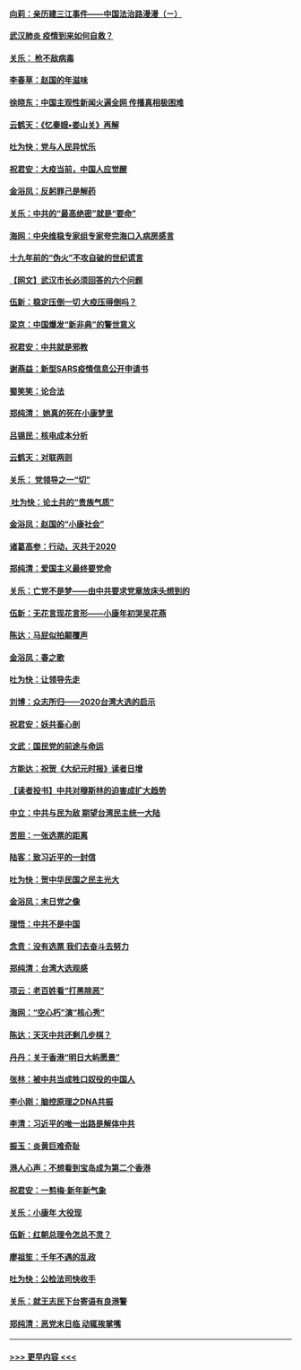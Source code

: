 #### [向莉：亲历建三江事件——中国法治路漫漫（ㄧ）](../pages/nsc993/n11827190.md?t=01290244) 
#### [武汉肺炎 疫情到来如何自救？](../pages/nsc993/n11827632.md?t=01290244) 
#### [关乐： 枪不敌病毒](../pages/nsc993/n11826746.md?t=01290244) 
#### [李春草：赵国的年滋味](../pages/nsc993/n11826321.md?t=01290244) 
#### [徐晓东：中国主观性新闻火遍全网 传播真相极困难](../pages/nsc993/n11826508.md?t=01290244) 
#### [云鹤天：《忆秦娥▪娄山关》再解](../pages/nsc993/n11824682.md?t=01290244) 
#### [吐为快：党与人民异忧乐](../pages/nsc993/n11824660.md?t=01290244) 
#### [祝君安：大疫当前，中国人应觉醒](../pages/nsc993/n11821946.md?t=01290244) 
#### [金浴凤：反躬罪己是解药](../pages/nsc993/n11820280.md?t=01290244) 
#### [关乐：中共的“最高绝密”就是“要命”](../pages/nsc993/n11816946.md?t=01290244) 
#### [海网：中央维稳专家组专家夸完海口入病房感言](../pages/nsc993/n11815138.md?t=01290244) 
#### [十九年前的“伪火”不攻自破的世纪谎言](../pages/nsc993/n11813238.md?t=01290244) 
#### [【网文】武汉市长必须回答的六个问题](../pages/nsc993/n11813848.md?t=01290244) 
#### [伍新：稳定压倒一切 大疫压得倒吗？](../pages/nsc993/n11812634.md?t=01290244) 
#### [梁京：中国爆发“新非典”的警世意义](../pages/nsc993/n11812554.md?t=01290244) 
#### [祝君安：中共就是邪教](../pages/nsc993/n11812431.md?t=01290244) 
#### [谢燕益：新型SARS疫情信息公开申请书](../pages/nsc993/n11808840.md?t=01290244) 
#### [蜀笑笑：论合法](../pages/nsc993/n11808064.md?t=01290244) 
#### [郑纯清： 她真的死在小康梦里](../pages/nsc993/n11806623.md?t=01290244) 
#### [吕锡民：核电成本分析](../pages/nsc993/n11806284.md?t=01290244) 
#### [云鹤天：对联两则](../pages/nsc993/n11805957.md?t=01290244) 
#### [关乐： 党领导之一“切”](../pages/nsc993/n11804505.md?t=01290244) 
#### [ 吐为快：论土共的“贵族气质”](../pages/nsc993/n11804490.md?t=01290244) 
#### [金浴凤：赵国的“小康社会”](../pages/nsc993/n11804452.md?t=01290244) 
#### [诸葛高参：行动，灭共于2020](../pages/nsc993/n11804120.md?t=01290244) 
#### [郑纯清：爱国主义最终要党命](../pages/nsc993/n11802197.md?t=01290244) 
#### [关乐：亡党不是梦——由中共要求党章放床头想到的](../pages/nsc993/n11802156.md?t=01290244) 
#### [伍新：无花言现花言形——小康年初哭吴花燕](../pages/nsc993/n11800044.md?t=01290244) 
#### [陈达：马屁似拍颠覆声](../pages/nsc993/n11800010.md?t=01290244) 
#### [金浴凤：春之歌](../pages/nsc993/n11797687.md?t=01290244) 
#### [吐为快：让领导先走](../pages/nsc993/n11797512.md?t=01290244) 
#### [刘博：众志所归——2020台湾大选的启示](../pages/nsc993/n11796878.md?t=01290244) 
#### [祝君安：妖共畜心剖](../pages/nsc993/n11794273.md?t=01290244) 
#### [文武：国民党的前途与命运](../pages/nsc993/n11794198.md?t=01290244) 
#### [方能达：祝贺《大纪元时报》读者日增](../pages/nsc993/n11793807.md?t=01290244) 
#### [【读者投书】中共对穆斯林的迫害成扩大趋势](../pages/nsc993/n11791371.md?t=01290244) 
#### [中立：中共与民为敌 期望台湾民主统一大陆](../pages/nsc993/n11790392.md?t=01290244) 
#### [苦胆：一张选票的距离](../pages/nsc993/n11788914.md?t=01290244) 
#### [陆客：致习近平的一封信](../pages/nsc993/n11788867.md?t=01290244) 
#### [吐为快：贺中华民国之民主光大](../pages/nsc993/n11788618.md?t=01290244) 
#### [金浴凤：末日党之像](../pages/nsc993/n11787475.md?t=01290244) 
#### [理悟：中共不是中国](../pages/nsc993/n11787463.md?t=01290244) 
#### [念贲：没有选票  我们去奋斗去努力](../pages/nsc993/n11787398.md?t=01290244) 
#### [郑纯清：台湾大选观感](../pages/nsc993/n11786210.md?t=01290244) 
#### [项云：老百姓看“打黑除恶”](../pages/nsc993/n11785398.md?t=01290244) 
#### [海网：“空心朽”演“核心秀”](../pages/nsc993/n11783874.md?t=01290244) 
#### [陈达：天灭中共还剩几步棋？](../pages/nsc993/n11783719.md?t=01290244) 
#### [丹丹：关于香港“明日大屿愿景”](../pages/nsc993/n11783273.md?t=01290244) 
#### [张林：被中共当成牲口奴役的中国人](../pages/nsc993/n11782397.md?t=01290244) 
#### [李小刚：脑控原理之DNA共振](../pages/nsc993/n11780962.md?t=01290244) 
#### [李清：习近平的唯一出路是解体中共](../pages/nsc993/n11780866.md?t=01290244) 
#### [振玉：炎黄巨难奇耻](../pages/nsc993/n11779632.md?t=01290244) 
#### [港人心声：不想看到宝岛成为第二个香港](../pages/nsc993/n11778817.md?t=01290244) 
#### [祝君安：一剪梅‧新年新气象](../pages/nsc993/n11776340.md?t=01290244) 
#### [关乐：小康年 大役现](../pages/nsc993/n11774213.md?t=01290244) 
#### [伍新：红朝总理令怎总不灵？](../pages/nsc993/n11770813.md?t=01290244) 
#### [廖祖笙：千年不遇的乱政](../pages/nsc993/n11770373.md?t=01290244) 
#### [吐为快：公检法司快收手](../pages/nsc993/n11770359.md?t=01290244) 
#### [关乐：就王志民下台寄语有良港警](../pages/nsc993/n11769903.md?t=01290244) 
#### [郑纯清：恶党末日临 动辄挨掌嘴](../pages/nsc993/n11769356.md?t=01290244) 

----
#### [ >>> 更早内容 <<< ](../indexes/nsc993-earlier.md)
